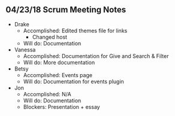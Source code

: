 ## 04/23/18 Scrum Meeting Notes

* Drake
    * Accomplished: Edited themes file for links
         * Changed host
    * Will do: Documentation
* Vanessa
    * Accomplished: Documentation for Give and Search & Filter
    * Will do: More documentation
* Betsy
    * Accomplished: Events page
    * Will do: Documentation for events plugin
* Jon
    * Accomplished: N/A
    * Will do: Documentation
    * Blockers: Presentation + essay